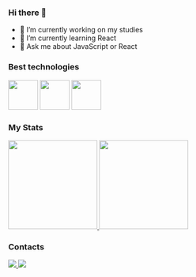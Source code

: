 ### Hi there 👋

- 🔭 I’m currently working on my studies
- 🌱 I’m currently learning React
- 💬 Ask me about JavaScript or React

### Best technologies

<div>
  <img src="https://cdn.jsdelivr.net/gh/devicons/devicon/icons/react/react-original.svg" width="60"/>
  <img src="https://cdn.jsdelivr.net/gh/devicons/devicon/icons/javascript/javascript-original.svg" width="60"/>
  <img src="https://cdn.jsdelivr.net/gh/devicons/devicon/icons/typescript/typescript-original.svg" width="60"/>
</div>

### My Stats

<div>
  <a href="https://github.com/alanFont">
    <img height="180em" src="https://github-readme-stats.vercel.app/api/top-langs/?username=alanFont&layout=compact&langs_count=7&theme=dark"/>
    <img height="180em" src="https://github-readme-stats.vercel.app/api?username=alanFont&show_icons=true&theme=dark&include_all_commits=true&count_private=true"/>
  </a>
</div>

### Contacts

<div>
  <a href="https://www.instagram.com/alan_vgf/">
    <img src="https://img.shields.io/badge/Instagram-E4405F?style=for-the-badge&logo=instagram&logoColor=white" />
  </a>
  <a href="https://www.linkedin.com/in/alan-fontenele/">
    <img src="https://img.shields.io/badge/LinkedIn-0077B5?style=for-the-badge&logo=linkedin&logoColor=white" />
  </a>
</div>
